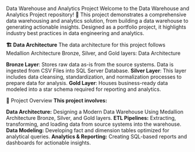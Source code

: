 Data Warehouse and Analytics Project
Welcome to the Data Warehouse and Analytics Project repository! 🚀
This project demonstrates a comprehensive data warehousing and analytics solution, from building a data warehouse to generating actionable insights. Designed as a portfolio project, it highlights industry best practices in data engineering and analytics.

**🏗 Data Architecture**
The data architecture for this project follows Medallion Architecture Bronze, Silver, and Gold layers: Data Architecture

**Bronze Layer**: Stores raw data as-is from the source systems. Data is ingested from CSV Files into SQL Server Database.
**Silver Layer**: This layer includes data cleansing, standardization, and normalization processes to prepare data for analysis.
**Gold Layer**: Houses business-ready data modeled into a star schema required for reporting and analytics.


📖 Project Overview
**This project involves:**

**Data Architecture:** Designing a Modern Data Warehouse Using Medallion Architecture Bronze, Silver, and Gold layers.
**ETL Pipelines:** Extracting, transforming, and loading data from source systems into the warehouse.
**Data Modeling:** Developing fact and dimension tables optimized for analytical queries.
**Analytics & Reporting:** Creating SQL-based reports and dashboards for actionable insights.
